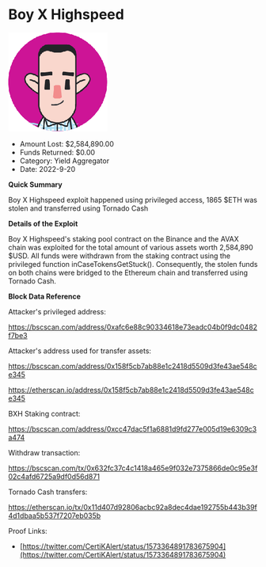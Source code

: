 # Boy X Highspeed
![Boy X Highspeed](/rektimages/Boy-X-Highspeed-2.png)
- Amount Lost: $2,584,890.00
- Funds Returned: $0.00
- Category: Yield Aggregator
- Date: 2022-9-20

**Quick Summary**

Boy X Highspeed exploit happened using privileged access, 1865 $ETH was stolen and transferred using Tornado Cash

  


 **Details of the Exploit**

Boy X Highspeed's staking pool contract on the Binance and the AVAX chain was exploited for the total amount of various assets worth 2,584,890 $USD. All funds were withdrawn from the staking contract using the privileged function inCaseTokensGetStuck(). Consequently, the stolen funds on both chains were bridged to the Ethereum chain and transferred using Tornado Cash.

  


 **Block Data Reference**

Attacker's privileged address:

https://bscscan.com/address/0xafc6e88c90334618e73eadc04b0f9dc0482f7be3

Attacker's address used for transfer assets:

https://bscscan.com/address/0x158f5cb7ab88e1c2418d5509d3fe43ae548ce345

https://etherscan.io/address/0x158f5cb7ab88e1c2418d5509d3fe43ae548ce345

  


BXH Staking contract:

https://bscscan.com/address/0xcc47dac5f1a6881d9fd277e005d19e6309c3a474

  


Withdraw transaction:

https://bscscan.com/tx/0x632fc37c4c1418a465e9f032e7375866de0c95e3f02c4afd6725a9df0d56d871

  


Tornado Cash transfers:

https://etherscan.io/tx/0x11d407d92806acbc92a8dec4dae192755b443b39f4d1dbaa5b537f7207eb035b


Proof Links:
- [https://twitter.com/CertiKAlert/status/1573364891783675904](https://twitter.com/CertiKAlert/status/1573364891783675904)


